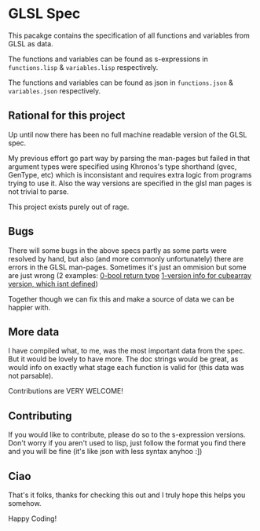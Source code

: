 # GLSL Spec

This pacakge contains the specification of all functions and variables from GLSL as data.

The functions and variables can be found as s-expressions in `functions.lisp` & `variables.lisp` respectively.

The functions and variables can be found as json in `functions.json` & `variables.json` respectively.


## Rational for this project

Up until now there has been no full machine readable version of the GLSL spec.

My previous effort go part way by parsing the man-pages but failed in that argument types were specified using Khronos's type shorthand (gvec, GenType, etc) which is inconsistant and requires extra logic from programs trying to use it. Also the way versions are specified in the glsl man pages is not trivial to parse.

This project exists purely out of rage.

## Bugs

There will some bugs in the above specs partly as some parts were resolved by hand, but also (and more commonly unfortunately) there are errors in the GLSL man-pages. Sometimes it's just an ommision but some are just wrong (2 examples: [0-bool return type](https://www.opengl.org/sdk/docs/man/html/gl_NumSamples.xhtml) [1-version info for cubearray version, which isnt defined](https://www.opengl.org/sdk/docs/man/html/textureLodOffset.xhtml))

Together though we can fix this and make a source of data we can be happier with.

## More data

I have compiled what, to me, was the most important data from the spec. But it would be lovely to have more. The doc strings would be great, as would info on exactly what stage each function is valid for (this data was not parsable).

Contributions are VERY WELCOME!

## Contributing

If you would like to contribute, please do so to the s-expression versions. Don't worry if you aren't used to lisp, just follow the format you find there and you will be fine (it's like json with less syntax anyhoo :])


## Ciao

That's it folks, thanks for checking this out and I truly hope this helps you somehow.

Happy Coding!
